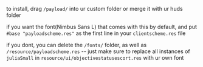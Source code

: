 to install, drag `/payload/` into ur custom folder or merge it with ur huds folder

if you want the font(Nimbus Sans L) that comes with this by default, and put `#base "payloadscheme.res"` as the first line in your `clientscheme.res` file

if you dont, you can delete the `/fonts/` folder, as well as `/resource/payloadscheme.res` -- just make sure to replace all instances of `juliaSmall` in `resource/ui/objectivestatusescort.res` with ur own font
